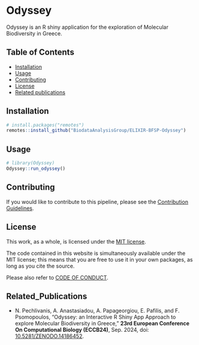 # Odyssey

Odyssey is an R shiny application for the exploration of Molecular Biodiversity in Greece.

## Table of Contents

- [Installation](#installation)
- [Usage](#usage)
- [Contributing](#contributing)
- [License](#license)
- [Related publications](#related_publications)

## Installation

```r
# install.packages("remotes")
remotes::install_github("BiodataAnalysisGroup/ELIXIR-BFSP-Odyssey")
```

## Usage

```r
# library(Odyssey)
Odyssey::run_odyssey()
```

## Contributing

If you would like to contribute to this pipeline, please see the [Contribution Guidelines](CONTRIBUTING.md).

## License
This work, as a whole, is licensed under the [MIT license](https://github.com/npechl/MBioG/blob/main/LICENSE).

The code contained in this website is simultaneously available under the MIT license; this means that you are free to use it in your own packages, as long as you cite the source.

Please also refer to [CODE OF CONDUCT](CODE_OF_CONDUCT.md).

## Related_Publications
- N. Pechlivanis, A. Anastasiadou, A. Papageorgiou, E. Pafilis, and F. Psomopoulos, “Odyssey: an Interactive R Shiny App Approach to explore Molecular Biodiversity in Greece,” **23rd European Conference On Computational Biology (ECCB24)**, Sep. 2024, doi: [10.5281/ZENODO.14186452](https://zenodo.org/records/14186453).
